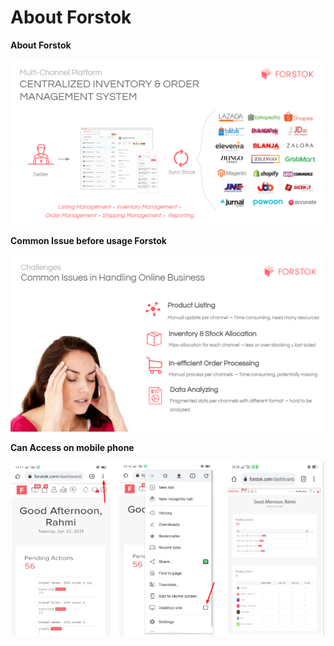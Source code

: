 # About Forstok

**About Forstok**

![](../../.gitbook/assets/image%20%28379%29.png)

**Common Issue before usage Forstok**

![](../../.gitbook/assets/image%20%28381%29.png)

**Can Access on mobile phone**

![](../../.gitbook/assets/image%20%28383%29.png)

